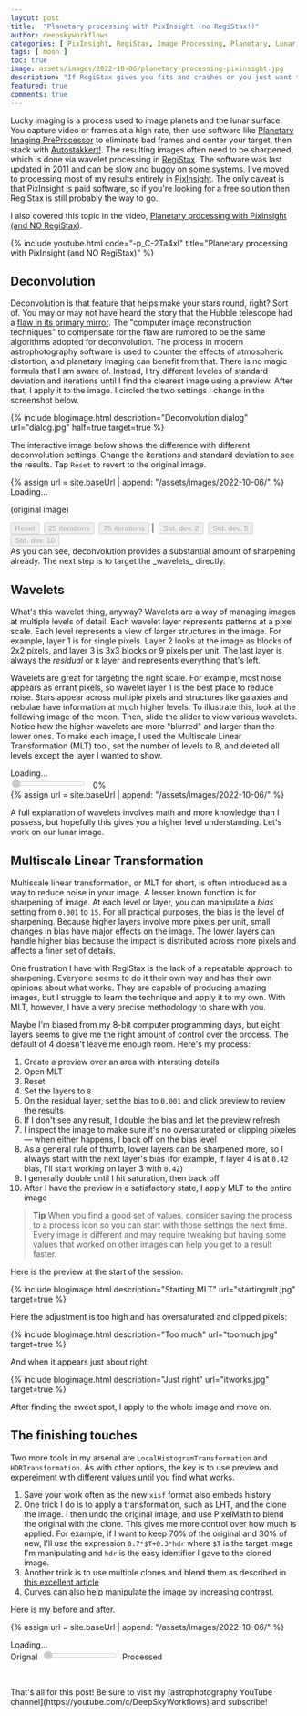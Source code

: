 ```yaml
---
layout: post
title:  "Planetary processing with PixInsight (no RegiStax!)"
author: deepskyworkflows
categories: [ PixInsight, RegiStax, Image Processing, Planetary, Lunar, PIPP, AutoStakkert, Deconvolution ]
tags: [ moon ]
toc: true
image: assets/images/2022-10-06/planetary-processing-pixinsight.jpg
description: "If RegiStax gives you fits and crashes or you just want to stick with one tool, let me show you how I process planets and lunar surfaces with PixInsight!"
featured: true
comments: true
---
```


Lucky imaging is a process used to image planets and the lunar surface. You capture video or frames at a high rate, then use software like [Planetary Imaging PreProcessor](https://sites.google.com/site/astropipp/) to eliminate bad frames and center your target, then stack with [Autostakkert!](http://www.autostakkert.com/). The resulting images often need to be sharpened, which is done via wavelet processing in [RegiStax](https://www.astronomie.be/registax/). The software was last updated in 2011 and can be slow and buggy on some systems. I've moved to processing most of my results entirely in [PixInsight](https://pixinsight.com/). The only caveat is that PixInsight is paid software, so if you're looking for a free solution then RegiStax is still probably the way to go.

I also covered this topic in the video, [Planetary processing with PixInsight (and NO RegiStax)](https://youtu.be/-p_C-2Ta4xI).

{% include youtube.html code="-p_C-2Ta4xI" title="Planetary processing with PixInsight (and NO RegiStax)" %}

## Deconvolution

Deconvolution is that feature that helps make your stars round, right? Sort of. You may or may not have heard the story that the Hubble telescope had a [flaw in its primary mirror](https://www.nasa.gov/content/hubbles-mirror-flaw). The "computer image reconstruction techniques" to compensate for the flaw are rumored to be the same algorithms adopted for deconvolution. The process in modern astrophotography software is used to counter the effects of atmospheric distortion, and planetary imaging can benefit from that. There is no magic formula that I am aware of. Instead, I try different leveles of standard deviation and iterations until I find the clearest image using a preview. After that, I apply it to the image. I circled the two settings I change in the screenshot below.

{% include blogimage.html description="Deconvolution dialog" url="dialog.jpg" half=true target=true %}

The interactive image below shows the difference with different deconvolution settings. Change the iterations and standard deviation to see the results. Tap `Reset` to revert to the original image.

<section markdown="0">
{% assign url = site.baseUrl | append: "/assets/images/2022-10-06/" %}
<div id="deconvolution">
    <div id="deconStatusDiv">Loading...</div>
    <p id="deconParameters">(original image)</p>
    <div>
        <button id="reset" disabled="disabled">Reset</button>&nbsp;
        <button id="iter25" disabled="disabled">25 iterations</button>&nbsp;
        <button id="iter75" disabled="disabled">75 iterations</button>&nbsp;|&nbsp;
        <button id="std2" disabled="disabled">Std. dev. 2</button>&nbsp;
        <button id="std5" disabled="disabled">Std. dev. 5</button>&nbsp;
        <button id="std10" disabled="disabled">Std. dev. 10</button>&nbsp;
    </div>
    <img id="deconImg"/>
</div>
<img id="decon0" style="display: none;" data-src="{{ url }}preview.jpg"/>   
<img id="decon1" style="display: none;" data-src="{{ url }}preview2_25.jpg"/>
<img id="decon2" style="display: none;" data-src="{{ url }}preview5_25.jpg"/>
<img id="decon3" style="display: none;" data-src="{{ url }}preview10_25.jpg"/>   
<img id="decon4" style="display: none;" data-src="{{ url }}preview2_75.jpg"/>
<img id="decon5" style="display: none;" data-src="{{ url }}preview5_75.jpg"/>
<img id="decon6" style="display: none;" data-src="{{ url }}preview10_75.jpg"/>
<script>
setTimeout(() => {    
    const controls = {
        status: document.getElementById("deconStatusDiv"),
        params: document.getElementById("deconParameters"),
        reset: document.getElementById("reset"),
        iter25: document.getElementById("iter25"),
        iter75: document.getElementById("iter75"),
        std2: document.getElementById("std2"),
        std5: document.getElementById("std5"),
        std10: document.getElementById("std10"),
        deconImg: document.getElementById("deconImg"),
        imageArray: []
    };    
    const state = { 
        loaded: 0, 
        reset: true,
        iterations: -1,
        stdDeviation: -1,
        map: () => {
            if (state.iterations === 25) {
                return state.stdDeviation === 2 ? controls.imageArray[1] :
                (state.stdDeviation === 5  ? controls.imageArray[2] 
                : controls.imageArray[3]);
            }            
            return state.stdDeviation === 2 ? controls.imageArray[4] :
                (state.stdDeviation === 5  ?controls.imageArray[5] 
                : controls.imageArray[6]);
        },            
        increment: () => {
            if (controls.deconImg.src) {} else {
                controls.deconImg.src = controls.imageArray[0].src;
            }
            state.loaded++;
            if (state.loaded === 7) {
                state.initialized();
            }          
        },
        enable: ctrlList => {
            if (ctrlList.length) {} else {
                ctrlList = [ctrlList];
            }
            for (let idx = 0; idx < ctrlList.length; idx += 1) {
                ctrlList[idx].disabled = false;
            }
        },
        disable: ctrlList => {
            if (ctrlList.length) {} else {
                ctrlList = [ctrlList];
            }
            for (let idx = 0; idx < ctrlList.length; idx += 1) {
                ctrlList[idx].disabled = true;
            }
        },
        initialized: () => {
            controls.status.innerText = "Use the buttons to configure deconvolution.";
            controls.reset.onclick = state.reset;
            controls.iter25.onclick = _ => state.iter(25);
            controls.iter75.onclick = _ => state.iter(75);
            controls.std2.onclick = _ => state.stddev(2);
            controls.std5.onclick = _ => state.stddev(5);
            controls.std10.onclick = _ => state.stddev(10);
            state.setImage();
        },
        reset: () => {
            state.iterations = state.stdDeviation = -1;
            state.setImage();
        },
        iter: i => {
            state.iterations = i;
            if (state.stdDeviation < 0) {
                state.stdDeviation = 10;
            }
            state.setImage();
        },
        stddev: sd => {
            state.stdDeviation = sd;
            if (state.iterations < 0) {
                state.iterations = 25;
            }
            state.setImage();
        },      
        setImage: () => {
            const btnstate = { enabled: [], disabled: [] };
            if (state.iterations < 0) {
                controls.params.innerText = "(original image)";
                btnstate.disabled.push(controls.reset);
                btnstate.enabled.push(controls.iter25);
                btnstate.enabled.push(controls.iter75);
                btnstate.enabled.push(controls.std2);
                btnstate.enabled.push(controls.std5);
                btnstate.enabled.push(controls.std10);
                controls.deconImg.src = controls.imageArray[0].src;
            }
            else {
                controls.params.innerText = `Std. Dev. ${state.stdDeviation} | Iterations ${state.iterations}`;
                btnstate.enabled.push(controls.reset);
                if (state.iterations === 25) {
                    btnstate.disabled.push(controls.iter25);
                    btnstate.enabled.push(controls.iter75);
                }
                else {
                    btnstate.enabled.push(controls.iter25);
                    btnstate.disabled.push(controls.iter75);
                }
                if (state.stdDeviation === 2) {
                    btnstate.disabled.push(controls.std2);
                    btnstate.enabled.push(controls.std5);
                    btnstate.enabled.push(controls.std10);
                } else {
                    if (state.stdDeviation == 5) {
                        btnstate.enabled.push(controls.std2);
                        btnstate.disabled.push(controls.std5);
                        btnstate.enabled.push(controls.std10);
                    } else {
                        btnstate.enabled.push(controls.std2);
                        btnstate.enabled.push(controls.std5);
                        btnstate.disabled.push(controls.std10);
                    }
                }
                const newImage = state.map();
                controls.deconImg.src = newImage.src;
            }
            state.enable(btnstate.enabled);
            state.disable(btnstate.disabled);
        }
    };    
    for (let idx = 0; idx < 7; idx+= 1) {
        const layer = document.getElementById(`decon${idx}`);
        layer.onload = state.increment;
        layer.src = layer.dataset.src;
        controls.imageArray.push(layer);
    }
}, 1);
</script>

</section>

<section markdown="1">
As you can see, deconvolution provides a substantial amount of sharpening already. The next step is to target the _wavelets_ directly.

## Wavelets

What's this wavelet thing, anyway? Wavelets are a way of managing images at multiple levels of detail. Each wavelet layer represents patterns at a pixel scale. Each level represents a view of larger structures in the image. For example, layer 1 is for single pixels. Layer 2 looks at the image as blocks of 2x2 pixels, and layer 3 is 3x3 blocks or 9 pixels per unit. The last layer is always the _residual_ or `R` layer and represents everything that's left.

Wavelets are great for targeting the right scale. For example, most noise appears as errant pixels, so wavelet layer 1 is the best place to reduce noise. Stars appear across multiple pixels and structures like galaxies and nebulae have information at much higher levels. To illustrate this, look at the following image of the moon. Then, slide the slider to view various wavelets. Notice how the higher wavelets are more "blurred" and larger than the lower ones. To make each image, I used the Multiscale Linear Transformation (MLT) tool, set the number of levels to 8, and deleted all levels except the layer I  wanted to show.
</section>

<section markdown="0">
<div id="wavelethost">
    <div id="statusDiv"><label for="waveletChooser">Loading...</label></div>
    <div>
        <input disabled="disabled" id="waveletChooser" type="range" min="0" max="9" value="0" step="1"/>
        &nbsp;
        <span id="currentWavelet">0%</span>
    <div>
    <img id="waveletImg"/>
</div>
{% assign url = site.baseUrl | append: "/assets/images/2022-10-06/" %}
<img id="wavelet0" style="display: none;" data-src="{{ url }}original.jpg"/>   
<img id="wavelet1" style="display: none;" data-src="{{ url }}wavelet1.jpg"/>
<img id="wavelet2" style="display: none;" data-src="{{ url }}wavelet2.jpg"/>
<img id="wavelet3" style="display: none;" data-src="{{ url }}wavelet3.jpg"/>
<img id="wavelet4" style="display: none;" data-src="{{ url }}wavelet4.jpg"/>
<img id="wavelet5" style="display: none;" data-src="{{ url }}wavelet5.jpg"/>
<img id="wavelet6" style="display: none;" data-src="{{ url }}wavelet6.jpg"/>
<img id="wavelet7" style="display: none;" data-src="{{ url }}wavelet7.jpg"/>
<img id="wavelet8" style="display: none;" data-src="{{ url }}wavelet8.jpg"/>
<img id="wavelet9" style="display: none;" data-src="{{ url }}waveletr.jpg"/>
<script>
setTimeout(() => {    
    const controls = {
        status: document.getElementById("statusDiv"),
        waveletChooser: document.getElementById("waveletChooser"),
        currentWavelet: document.getElementById("currentWavelet"),
        waveletImg: document.getElementById("waveletImg"),
        imageArray: []
    };    
    const state = { 
        loaded: 0, 
        current: 0,
        increment: () => {
            const pct = (state.loaded + 1)*10;
            controls.currentWavelet.innerText=`${pct}%`;
            if (controls.waveletImg.src) {} else {
                controls.waveletImg.src = controls.imageArray[0].src;
            }
            state.loaded++;
            if (state.loaded === 10) {
                state.initialized();
            }          
        },
        initialized: () => {
            controls.status.innerText = "Use the slider to explore the wavelet levels.";
            controls.currentWavelet.innerText="original";
            controls.waveletChooser.oninput = state.change;
            controls.waveletChooser.removeAttribute("disabled");            
        },
        change: () => {
            const idx = parseInt(controls.waveletChooser.value);
            controls.currentWavelet.innerText = `${idx == 0 ? 'original' : `Wavelet ${idx == 9 ? 'Residual' : idx}`}`;
            controls.waveletImg.src = controls.imageArray[idx].src;
        }
    };    
    for (let idx = 0; idx < 10; idx+= 1) {
        const layer = document.getElementById(`wavelet${(idx < 10) ? idx : 'R'}`);
        layer.onload = state.increment;
        layer.src = layer.dataset.src;
        controls.imageArray.push(layer);
    }
}, 1);
</script>

<section markdown="1">

A full explanation of wavelets involves math and more knowledge than I possess, but hopefully this gives you a higher level understanding. Let's work on our lunar image.

## Multiscale Linear Transformation

Multiscale linear transformation, or MLT for short, is often introduced as a way to reduce noise in your image. A lesser known function is for sharpening of image. At each level or layer, you can manipulate a _bias_ setting from `0.001` to `15`. For all practical purposes, the bias is the level of sharpening. Because higher layers involve more pixels per unit, small changes in bias have major effects on the image. The lower layers can handle higher bias because the impact is distributed across more pixels and affects a finer set of details.

One frustration I have with RegiStax is the lack of a repeatable approach to sharpening. Everyone seems to do it their own way and has their own opinions about what works. They are capable of producing amazing images, but I struggle to learn the technique and apply it to my own. With MLT, however, I have a very precise methodology to share with you.

Maybe I'm biased from my 8-bit computer programming days, but eight layers seems to give me the right amount of control over the process. The default of 4 doesn't leave me enough room. Here's my process:

1. Create a preview over an area with intersting details
1. Open MLT
1. Reset
1. Set the layers to `8`
1. On the residual layer, set the bias to `0.001` and click preview to review the results
1. If I don't see any result, I double the bias and let the preview refresh
1. I inspect the image to make sure it's no oversaturated or clipping pixeles &mdash; when either happens, I back off on the bias level
1. As a general rule of thumb, lower layers can be sharpened more, so I always start with the next layer's bias (for example, if layer 4 is at `0.42` bias, I'll start working on layer 3 with `0.42`)
1. I generally double until I hit saturation, then back off 
1. After I have the preview in a satisfactory state, I apply MLT to the entire image

> **Tip** When you find a good set of values, consider saving the process to a process icon so you can start with those settings the next time. Every image is different and may require tweaking but having some values that worked on other images can help you get to a result faster.

Here is the preview at the start of the session:

{% include blogimage.html description="Starting MLT" url="startingmlt.jpg" target=true %}

Here the adjustment is too high and has oversaturated and clipped pixels:

{% include blogimage.html description="Too much" url="toomuch.jpg" target=true %}

And when it appears just about right:

{% include blogimage.html description="Just right" url="itworks.jpg" target=true %}

After finding the sweet spot, I apply to the whole image and move on.

## The finishing touches

Two more tools in my arsenal are `LocalHistogramTransformation` and `HDRTransformation`. As with other options, the key is to use preview and expereiment with different values until you find what works.

1. Save your work often as the new `xisf` format also embeds history
1. One trick I do is to apply a transformation, such as LHT, and the clone the image. I then undo the original image, and use PixelMath to blend the original with the clone. This gives me more control over how much is applied. For example, if I want to keep 70% of the original and 30% of new, I'll use the expression `0.7*$T+0.3*hdr` where `$T` is the target image I'm manipulating and `hdr` is the easy identifier I gave to the cloned image.
1. Another trick is to use multiple clones and blend them as described in [this excellent article](https://www.chaoticnebula.com/pixinsight-hdr-multiscale-transform/)
1. Curves can also help manipulate the image by increasing contrast.

Here is my before and after.

</section>

{% assign url = site.baseUrl | append: "/assets/images/2022-10-06/" %}
<div id="finalImg">
    <div><label id="finalStatus" for="imageChooser">Loading...</label></div>
    <div>
        Orignal&nbsp;
        <input disabled="disabled" id="imageChooser" type="range" min="0" max="1000" value="1" step="1"/>
        &nbsp;Processed        
    <div>
    <img id="finalLoader" style="display: none;" data-src="{{ url }}finalimage.jpg"/>
    <img id="originalLoader" style="display: none;" data-src="{{ url }}initialimage.jpg"/>       
</div>
<script>
setTimeout(() => {    
    const controls = {
        status: document.getElementById("finalStatus"),
        imageChooser: document.getElementById("imageChooser"),
        originalLoader: document.getElementById("originalLoader"),
        finalLoader: document.getElementById("finalLoader")
    };    
    const state = { 
        loaded: 0, 
        current: 0,
        increment: () => {
            state.loaded++;
            if (state.loaded === 2) {
                state.initialized();
            }          
        },
        initialized: () => {
            controls.status.innerText = "Use the slider to compare images.";
            controls.imageChooser.oninput = state.change;
            controls.imageChooser.removeAttribute("disabled");            
            controls.finalLoader.style.display="inline";
            controls.finalLoader.style.position="absolute";
            controls.originalLoader.style.display="inline";
            controls.originalLoader.style.display="absolute";            
            state.change();
        },
        change: () => {
            const pct = Math.floor(100-(parseInt(controls.imageChooser.value)/10));
            if (pct == 100) {
                pct = 99;
            }
            const pctDbl = pct/100.0;
            controls.originalLoader.style.opacity=pctDbl;
            controls.originalLoader.style.filter = `alpha(opacity=${pct})`;
        }
    };
    controls.originalLoader.onload = state.increment;
    controls.originalLoader.src = controls.originalLoader.dataset.src;
    controls.finalLoader.onload = state.increment;
    controls.finalLoader.src = controls.finalLoader.dataset.src;
}, 1);
</script>
<div><p>&nbsp;</p></div>

<section markdown="1">
That's all for this post! Be sure to visit my [astrophotography YouTube channel](https://youtube.com/c/DeepSkyWorkflows) and subscribe!
</section>